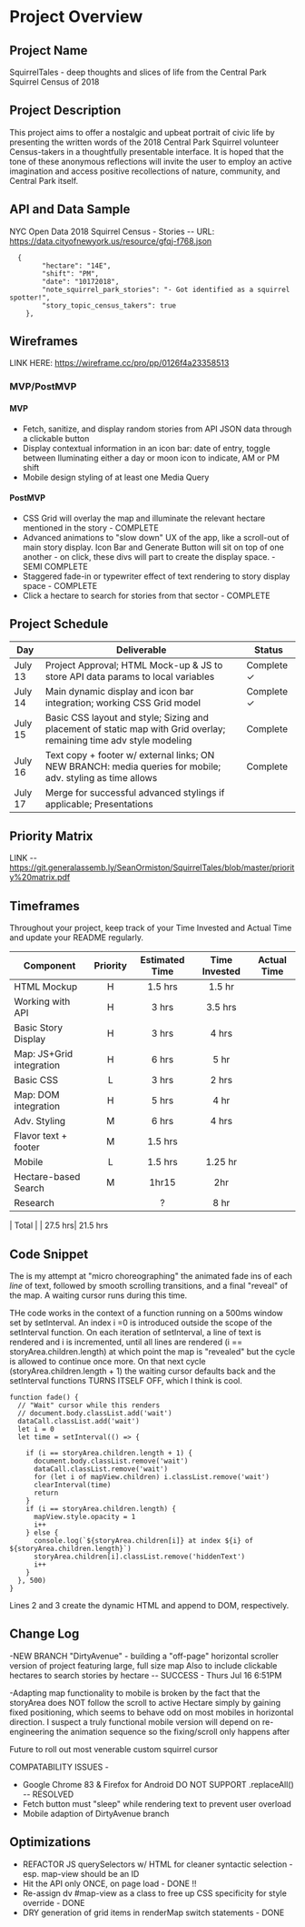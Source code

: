 # Project Overview

## Project Name

SquirrelTales - deep thoughts and slices of life from the Central Park Squirrel Census of 2018

## Project Description

This project aims to offer a nostalgic and upbeat portrait of civic life by presenting the written words of the 2018 Central Park Squirrel volunteer Census-takers in a thoughtfully presentable interface.  It is hoped that the tone of these anonymous reflections will invite the user to employ an active imagination and access positive recollections of nature, community, and Central Park itself. 

## API and Data Sample

NYC Open Data 2018 Squirrel Census - Stories -- URL: https://data.cityofnewyork.us/resource/gfqj-f768.json
```
  {
        "hectare": "14E",
        "shift": "PM",
        "date": "10172018",
        "note_squirrel_park_stories": "- Got identified as a squirrel spotter!",
        "story_topic_census_takers": true
    },
```    

## Wireframes

LINK HERE: https://wireframe.cc/pro/pp/0126f4a23358513

### MVP/PostMVP

#### MVP 
- Fetch, sanitize, and display random stories from API JSON data through a clickable button
- Display contextual information in an icon bar: date of entry, toggle between lluminating either a day or moon icon to indicate, AM or PM shift
- Mobile design styling of at least one Media Query

#### PostMVP  

- CSS Grid will overlay the map and illuminate the relevant hectare mentioned in the story - COMPLETE
- Advanced animations to "slow down" UX of the app, like a scroll-out of main story display.  Icon Bar and Generate Button will sit on top of one another - on click, these divs will part to create the display space. - SEMI COMPLETE
- Staggered fade-in or typewriter effect of text rendering to story display space - COMPLETE
- Click a hectare to search for stories from that sector - COMPLETE


## Project Schedule

|  Day | Deliverable | Status
|---|---| ---|
|July 13| Project Approval; HTML Mock-up & JS to store API data params to local variables | Complete ✓
|July 14| Main dynamic display and icon bar integration; working CSS Grid model | Complete ✓ | 
|July 15| Basic CSS layout and style; Sizing and placement of static map with Grid overlay; remaining time adv style modeling| Complete
|July 16| Text copy + footer w/ external links; ON NEW BRANCH: media queries for mobile; adv. styling as time allows | Complete
|July 17| Merge for successful advanced stylings if applicable; Presentations| 


## Priority Matrix

LINK --    https://git.generalassemb.ly/SeanOrmiston/SquirrelTales/blob/master/priority%20matrix.pdf

## Timeframes

Throughout your project, keep track of your Time Invested and Actual Time and update your README regularly.

| Component | Priority | Estimated Time | Time Invested | Actual Time |
| --- | :---: |  :---: | :---: | :---: |
| HTML Mockup | H | 1.5 hrs | 1.5 hr |
| Working with API | H | 3 hrs | 3.5 hrs
| Basic Story Display | H | 3 hrs | 4 hrs
| Map: JS+Grid integration | H | 6 hrs | 5 hr
| Basic CSS | L | 3 hrs | 2 hrs
| Map: DOM integration | H | 5 hrs | 4 hr
| Adv. Styling | M | 6 hrs | 4 hrs
| Flavor text + footer | M | 1.5 hrs
| Mobile | L | 1.5 hrs | 1.25 hr
| Hectare-based Search| M | 1hr15 | 2hr 
| Research |  | ?  | 8 hr

| Total | | 27.5 hrs| 21.5 hrs

## Code Snippet

The is my attempt at "micro choreographing" the animated fade ins of each *line* of text, followed by smooth scrolling transitions,
and a final "reveal" of the map.  A waiting cursor runs during this time.

THe code works in the context of a function running on a 500ms window set by setInterval.  An index i =0 is introduced outside
the scope of the setInterval function.  On each iteration of setInterval, a line of text is rendered and i is incremented, until all 
lines are rendered (i == storyArea.children.length) at which point the map is "revealed" but the cycle is allowed to continue once more. On that next cycle (storyArea.children.length + 1) the waiting cursor defaults back and the setInterval functions TURNS ITSELF OFF, which I think is cool.

```
function fade() {
  // "Wait" cursor while this renders
  // document.body.classList.add('wait')
  dataCall.classList.add('wait')
  let i = 0
  let time = setInterval(() => {
    
    if (i == storyArea.children.length + 1) {
      document.body.classList.remove('wait')
      dataCall.classList.remove('wait')
      for (let i of mapView.children) i.classList.remove('wait')
      clearInterval(time)
      return
    }
    if (i == storyArea.children.length) {
      mapView.style.opacity = 1
      i++
    } else {
      console.log(`${storyArea.children[i]} at index ${i} of ${storyArea.children.length}`)
      storyArea.children[i].classList.remove('hiddenText')
      i++
    }
  }, 500)
}
```
Lines 2 and 3 create the dynamic HTML and append to DOM, respectively.

## Change Log
 -NEW BRANCH "DirtyAvenue" - building a "off-page" horizontal scroller version of project featuring large, full size map
 Also to include clickable hectares to search stories by hectare -- SUCCESS - Thurs Jul 16 6:51PM

 -Adapting map functionality to mobile is broken by the fact that the storyArea does NOT follow the scroll to active
 Hectare simply by gaining fixed positioning, which seems to behave odd on most mobiles in horizontal direction.
  I suspect a truly functional mobile version will depend on re-engineering
 the animation sequence so the fixing/scroll only happens after 
 
 Future to roll out most venerable custom squirrel cursor
 
 COMPATABILITY ISSUES - 
 - Google Chrome 83 & Firefox for Android DO NOT SUPPORT .replaceAll() -- RESOLVED
 - Fetch button must "sleep" while rendering text to prevent user overload
 - Mobile adaption of DirtyAvenue branch

 ## Optimizations
 - REFACTOR JS querySelectors w/ HTML for cleaner syntactic selection - esp. map-view should be an ID
 - Hit the API only ONCE, on page load - DONE !!
 - Re-assign dv #map-view as a class to free up CSS specificity for style override - DONE
 - DRY generation of grid items in renderMap switch statements - DONE
